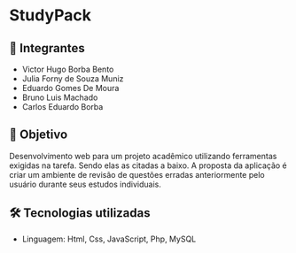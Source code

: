 # StudyPack
## 👥 Integrantes
- Victor Hugo Borba Bento
- Julia Forny de Souza Muniz
- Eduardo Gomes De Moura
- Bruno Luis Machado
- Carlos Eduardo Borba

## 📌 Objetivo
Desenvolvimento web para um projeto acadêmico utilizando ferramentas exigidas na tarefa. Sendo elas as citadas a baixo. A proposta da aplicação é criar um ambiente de revisão de questões erradas anteriormente pelo usuário durante seus estudos individuais.

## 🛠 Tecnologias utilizadas
- Linguagem: Html, Css, JavaScript, Php, MySQL
